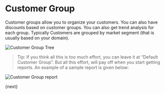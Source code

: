 <!-- add-breadcrumbs -->
# Customer Group

Customer groups allow you to organize your customers. You can also have discounts based on customer groups.
You can also get trend analysis for each
group. Typically Customers are grouped by market segment (that is usually
based on your domain).

<img class="screenshot" alt="Customer Group Tree" src="{{docs_base_url}}/assets/img/crm/customer-group-tree.png">

> Tip: If you think all this is too much effort, you can leave it at “Default
Customer Group”. But all this effort, will pay off when you start getting
reports. An example of a sample report is given below:

<img class="screenshot" alt="Customer Group report" src="{{docs_base_url}}/assets/img/crm/sales-analytics-customer.gif">

{next}
